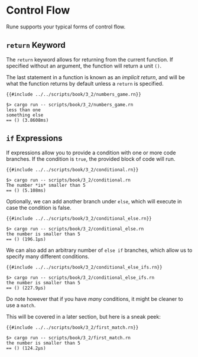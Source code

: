# Control Flow

Rune supports your typical forms of control flow.

## `return` Keyword

The `return` keyword allows for returning from the current function.
If specified without an argument, the function will return a unit `()`.

The last statement in a function is known as an *implicit return*, and will be
what the function returns by default unless a `return` is specified.

```rust,noplaypen
{{#include ../../scripts/book/3_2/numbers_game.rn}}
```

```text
$> cargo run -- scripts/book/3_2/numbers_game.rn
less than one
something else
== () (3.8608ms)
```

## `if` Expressions

If expressions allow you to provide a condition with one or more code branches.
If the condition is `true`, the provided block of code will run.

```rust,noplaypen
{{#include ../../scripts/book/3_2/conditional.rn}}
```

```text
$> cargo run -- scripts/book/3_2/conditional.rn
The number *is* smaller than 5
== () (5.108ms)
```

Optionally, we can add another branch under `else`, which will execute in case
the condition is false.

```rust,noplaypen
{{#include ../../scripts/book/3_2/conditional_else.rn}}
```

```text
$> cargo run -- scripts/book/3_2/conditional_else.rn
the number is smaller than 5
== () (196.1µs)
```

We can also add an arbitrary number of `else if` branches, which allow us to
specify many different conditions.

```rust,noplaypen
{{#include ../../scripts/book/3_2/conditional_else_ifs.rn}}
```

```text
$> cargo run -- scripts/book/3_2/conditional_else_ifs.rn
the number is smaller than 5
== () (227.9µs)
```

Do note however that if you have *many* conditions, it might be cleaner to use
a `match`.

This will be covered in a later section, but here is a sneak peek:

```rust,noplaypen
{{#include ../../scripts/book/3_2/first_match.rn}}
```

```text
$> cargo run -- scripts/book/3_2/first_match.rn
the number is smaller than 5
== () (124.2µs)
```